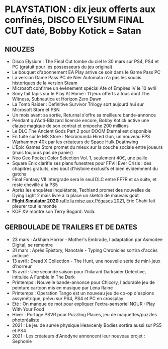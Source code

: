 # PLAYSTATION : dix jeux offerts aux confinés, DISCO ELYSIUM FINAL CUT daté, Bobby Kotick = Satan

## NIOUZES

- Disco Elysium : The Final Cut tombe du ciel le 30 mars sur PS4, PS4 et PC (gratuit pour les possesseurs du jeu original)
- Le bouquet d'abonnement EA Play arrive ce soir dans le Game Pass PC
- La version Game Pass PC de Nier Automata n'a pas les soucis historiques de la version Steam
- Microsoft confirme un évènement spécial Afe of Empires IV le 10 avril
- Sony fait tapis sur le Play At Home : 11 jeux offerts à tous dont The Witness, Subnautica et Horizon Zero Dawn
- La Tomb Raider : Definitive Survivor Trilogy sort aujourd'hui sur Microsoft Store et PSN
- Un mois avant sa sortie, Returnal s'offre sa meilleure bande-annonce
- Pendant qu'Acti-Blizzard licencie encore, Bobby Kotick active une clause magique de son contrat et empoche 200 millions
- Le DLC The Ancient Gods Part 2 pour DOOM Eternal est disponible
- En fuite sur le MS Store : Necromunda Hired Gun, un nouveau FPS Warhammer 40k par les créateurs de Space Hulk Deathwing
- L'Epic Games Store promet du mieux sur la couche sociale entre joueurs (mais toujours pas de panier)
- Neo Geo Pocket Color Selection Vol. 1, seulement 40€, une paille
- Square Enix clarifie ses plans funestres pour FFVII Ever Crisis : des chapitres gratuits, des bout d'histoire exclusifs et bien évidemment du gatcha
- Final Fantasy VII Intergrade sera le seul DLC entre FF7R et sa suite, et reste chevillé à la PS5
- Après les enquêtes inquiétante, Techland promet des nouvelles de Dying Light 2 mais livre à la place un sketch de mauvais goût
- [**Flight Simulator 2020** rafle la mise aux Pégases 2021](https://www.lemonde.fr/pixels/article/2021/03/18/ceremonie-des-pegases-microsoft-flight-simulator-rafle-la-mise-aux-cesars-du-jeu-video_6073524_4408996.html ), Eric Chahi fait pleurer tout le monde
- KOF XV montre son Terry Bogard. Voilà.


## GERBOULADE DE TRAILERS ET DE DATES

- 23 mars : Arkham Horror - Mother's Embrade, l'adaptation par Asmodee Digital, se remontre
- 31 mars : Après Epistory, Nanotale - Typing Chronicles sortira d'accès anticipé
- 13 avril : Dread X Collection - The Hunt, une nouvelle série de mini-jeux d'horreur
- 15 avril : Une seconde saison pour l'hilarant Darksider Detective, intitulée A Fumble In The Dark
- Printemps : Nouvelle bande-annonce pour Chicory, l'adorable jeu de peinture cartoon mis en musique par Lena Raine
- Printemps : Operation Tango est un nouveau jeu de co-op d'espions assymétrique, prévu sur PS4, PS4 et PC en crossplay
- Eté : On manque de mot pour expliquer l'extra-sensoriel NOUR : Play With Your Food
- Hiver : Portage PSVR pour Puzzling Places, jeu de maquettes/puzzles photoréaliste
- 2021 : Le jeu de survie physique Heavcenly Bodies sortira aussi sur PS5 et PS4
- 2021 : Les créateurs d'Anodyne annoncent leur nouveau projet : Sephonie
